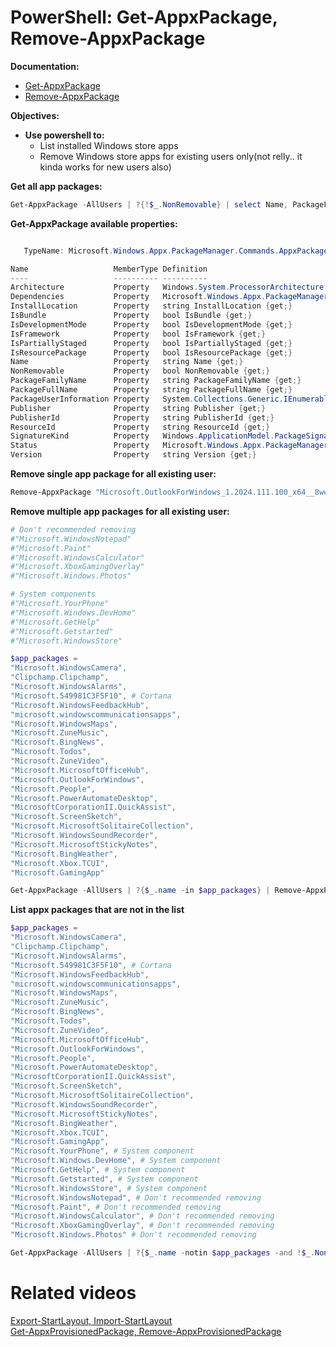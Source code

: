 # PowerShell: Get-AppxPackage, Remove-AppxPackage

<b>Documentation:</b>

* [Get-AppxPackage](https://learn.microsoft.com/en-us/powershell/module/appx/get-appxpackage?view=windowsserver2022-ps)
* [Remove-AppxPackage](https://learn.microsoft.com/en-us/powershell/module/appx/remove-appxpackage?view=windowsserver2022-ps)

<b>Objectives:</b>

* <b>Use powershell to:</b>
   * List installed Windows store apps
   * Remove Windows store apps for existing users only(not relly.. it kinda works for new users also)

<b>Get all app packages:</b>

```powershell
Get-AppxPackage -AllUsers | ?{!$_.NonRemovable} | select Name, PackageFullName
```

<b>Get-AppxPackage available properties:</b>

```powershell

   TypeName: Microsoft.Windows.Appx.PackageManager.Commands.AppxPackage

Name                   MemberType Definition
----                   ---------- ----------
Architecture           Property   Windows.System.ProcessorArchitecture Architecture {get;}
Dependencies           Property   Microsoft.Windows.Appx.PackageManager.Commands.AppxPackage[] Dependencies {get;}
InstallLocation        Property   string InstallLocation {get;}
IsBundle               Property   bool IsBundle {get;}
IsDevelopmentMode      Property   bool IsDevelopmentMode {get;}
IsFramework            Property   bool IsFramework {get;}
IsPartiallyStaged      Property   bool IsPartiallyStaged {get;}
IsResourcePackage      Property   bool IsResourcePackage {get;}
Name                   Property   string Name {get;}
NonRemovable           Property   bool NonRemovable {get;}
PackageFamilyName      Property   string PackageFamilyName {get;}
PackageFullName        Property   string PackageFullName {get;}
PackageUserInformation Property   System.Collections.Generic.IEnumerable..
Publisher              Property   string Publisher {get;}
PublisherId            Property   string PublisherId {get;}
ResourceId             Property   string ResourceId {get;}
SignatureKind          Property   Windows.ApplicationModel.PackageSignatureKind SignatureKind {get;}
Status                 Property   Microsoft.Windows.Appx.PackageManager.Commands.AppxStatus Status {get;}
Version                Property   string Version {get;}
```

<b>Remove single app package for all existing user:</b>

```powershell
Remove-AppxPackage "Microsoft.OutlookForWindows_1.2024.111.100_x64__8wekyb3d8bbwe" -AllUsers 
```

<b>Remove multiple app packages for all existing user:</b>

```powershell
# Don't recommended removing
#"Microsoft.WindowsNotepad"
#"Microsoft.Paint"
#"Microsoft.WindowsCalculator"
#"Microsoft.XboxGamingOverlay"
#"Microsoft.Windows.Photos"

# System components
#"Microsoft.YourPhone"
#"Microsoft.Windows.DevHome"
#"Microsoft.GetHelp"
#"Microsoft.Getstarted"
#"Microsoft.WindowsStore"

$app_packages = 
"Microsoft.WindowsCamera",
"Clipchamp.Clipchamp",
"Microsoft.WindowsAlarms",
"Microsoft.549981C3F5F10", # Cortana
"Microsoft.WindowsFeedbackHub",
"microsoft.windowscommunicationsapps",
"Microsoft.WindowsMaps",
"Microsoft.ZuneMusic",
"Microsoft.BingNews",
"Microsoft.Todos",
"Microsoft.ZuneVideo",
"Microsoft.MicrosoftOfficeHub",
"Microsoft.OutlookForWindows",
"Microsoft.People",
"Microsoft.PowerAutomateDesktop",
"MicrosoftCorporationII.QuickAssist",
"Microsoft.ScreenSketch",
"Microsoft.MicrosoftSolitaireCollection",
"Microsoft.WindowsSoundRecorder",
"Microsoft.MicrosoftStickyNotes",
"Microsoft.BingWeather",
"Microsoft.Xbox.TCUI",
"Microsoft.GamingApp"

Get-AppxPackage -AllUsers | ?{$_.name -in $app_packages} | Remove-AppxPackage -AllUsers
```

<b>List appx packages that are not in the list</b>

```powershell
$app_packages = 
"Microsoft.WindowsCamera",
"Clipchamp.Clipchamp",
"Microsoft.WindowsAlarms",
"Microsoft.549981C3F5F10", # Cortana
"Microsoft.WindowsFeedbackHub",
"microsoft.windowscommunicationsapps",
"Microsoft.WindowsMaps",
"Microsoft.ZuneMusic",
"Microsoft.BingNews",
"Microsoft.Todos",
"Microsoft.ZuneVideo",
"Microsoft.MicrosoftOfficeHub",
"Microsoft.OutlookForWindows",
"Microsoft.People",
"Microsoft.PowerAutomateDesktop",
"MicrosoftCorporationII.QuickAssist",
"Microsoft.ScreenSketch",
"Microsoft.MicrosoftSolitaireCollection",
"Microsoft.WindowsSoundRecorder",
"Microsoft.MicrosoftStickyNotes",
"Microsoft.BingWeather",
"Microsoft.Xbox.TCUI",
"Microsoft.GamingApp",
"Microsoft.YourPhone", # System component
"Microsoft.Windows.DevHome", # System component
"Microsoft.GetHelp", # System component
"Microsoft.Getstarted", # System component
"Microsoft.WindowsStore", # System component
"Microsoft.WindowsNotepad", # Don't recommended removing
"Microsoft.Paint", # Don't recommended removing
"Microsoft.WindowsCalculator", # Don't recommended removing
"Microsoft.XboxGamingOverlay", # Don't recommended removing
"Microsoft.Windows.Photos" # Don't recommended removing

Get-AppxPackage -AllUsers | ?{$_.name -notin $app_packages -and !$_.NonRemovable} | select name
```

# Related videos

[Export-StartLayout, Import-StartLayout]() <br />
[Get-AppxProvisionedPackage, Remove-AppxProvisionedPackage]()